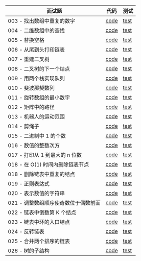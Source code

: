 面试题 | 代码 |  测试  
-|-|-
003 - 找出数组中重复的数字 | [code](./src/main/java/com/portgas/Solution003.java) | [test](./src/test/java/com/portgas/Solution003Test.java) |
004 - 二维数组中的查找 | [code](./src/main/java/com/portgas/Solution004.java) | [test](./src/test/java/com/portgas/Solution004Test.java) |
005 - 替换空格 | [code](./src/main/java/com/portgas/Solution005.java) | [test](./src/test/java/com/portgas/Solution005Test.java) |
006 - 从尾到头打印链表 | [code](./src/main/java/com/portgas/Solution006.java) | [test](./src/test/java/com/portgas/Solution006Test.java) |
007 - 重建二叉树 | [code](./src/main/java/com/portgas/Solution007.java) | [test](./src/test/java/com/portgas/Solution007Test.java) |
008 - 二叉树的下一个结点 | [code](./src/main/java/com/portgas/Solution008.java) | [test](./src/test/java/com/portgas/Solution008Test.java) |
009 - 用两个栈实现队列 | [code](./src/main/java/com/portgas/Solution009.java) | [test](./src/test/java/com/portgas/Solution009Test.java) |
010 - 斐波那契数列 | [code](./src/main/java/com/portgas/Solution010.java) | [test](./src/test/java/com/portgas/Solution010Test.java) |
011 - 旋转数组的最小数字 | [code](./src/main/java/com/portgas/Solution011.java) | [test](./src/test/java/com/portgas/Solution011Test.java) |
012 - 矩阵中的路径 | [code](./src/main/java/com/portgas/Solution012.java) | [test](./src/test/java/com/portgas/Solution012Test.java) |
013 - 机器人的运动范围 | [code](./src/main/java/com/portgas/Solution013.java) | [test](./src/test/java/com/portgas/Solution013Test.java) |
014 - 剪绳子 | [code](./src/main/java/com/portgas/Solution014.java) | [test](./src/test/java/com/portgas/Solution014Test.java) |
015 - 二进制中 1 的个数 | [code](./src/main/java/com/portgas/Solution015.java) | [test](./src/test/java/com/portgas/Solution015Test.java) |
016 - 数值的整数次方 | [code](./src/main/java/com/portgas/Solution016.java) | [test](./src/test/java/com/portgas/Solution016Test.java) |
017 - 打印从 1 到最大的 n 位数 | [code](./src/main/java/com/portgas/Solution017.java) | [test](./src/test/java/com/portgas/Solution017Test.java) |
018 - 在 O(1) 时间内删除链表节点 | [code](./src/main/java/com/portgas/Solution018.java) | [test](./src/test/java/com/portgas/Solution018Test.java) |
018 - 删除链表中重复的结点 | [code](./src/main/java/com/portgas/Solution018.java) | [test](./src/test/java/com/portgas/Solution018Test.java) |
019 - 正则表达式 | [code](./src/main/java/com/portgas/Solution019.java) | [test](./src/test/java/com/portgas/Solution019Test.java) |
020 - 表示数值的字符串 | [code](./src/main/java/com/portgas/Solution020.java) | [test](./src/test/java/com/portgas/Solution020Test.java) |
021 - 调整数组顺序使奇数位于偶数前面 | [code](./src/main/java/com/portgas/Solution021.java) | [test](./src/test/java/com/portgas/Solution021Test.java) |
022 - 链表中倒数第 K 个结点 | [code](./src/main/java/com/portgas/Solution022.java) | [test](./src/test/java/com/portgas/Solution022Test.java) |
023 - 链表中环的入口结点 | [code](./src/main/java/com/portgas/Solution023.java) | [test](./src/test/java/com/portgas/Solution023Test.java) |
024 - 反转链表 | [code](./src/main/java/com/portgas/Solution024.java) | [test](./src/test/java/com/portgas/Solution024Test.java) |
025 - 合并两个排序的链表 | [code](./src/main/java/com/portgas/Solution025.java) | [test](./src/test/java/com/portgas/Solution025Test.java) |
026 - 树的子结构 | [code](./src/main/java/com/portgas/Solution026.java) | [test](./src/test/java/com/portgas/Solution026Test.java) |